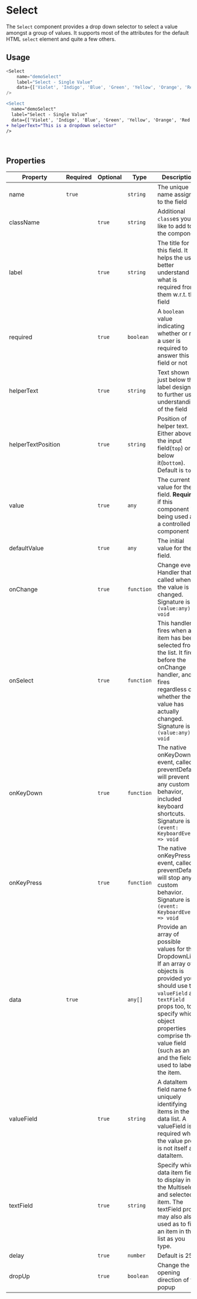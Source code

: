 # Select

The `Select` component provides a drop down selector to select a value amongst a group of values. It supports most of the attributes for the default HTML `select` element and quite a few others.

## Usage

```js
<Select
	name="demoSelect"
	label="Select - Single Value"
	data={['Violet', 'Indigo', 'Blue', 'Green', 'Yellow', 'Orange', 'Red']}
/>
```

```diff
<Select
  name="demoSelect"
  label="Select - Single Value"
  data={['Violet', 'Indigo', 'Blue', 'Green', 'Yellow', 'Orange', 'Red']}
+ helperText="This is a dropdown selector"
/>
```

<br />

## Properties

| Property           | Required | Optional | Type       | Description                                                                                                                                                                                                                                                               |
| ------------------ | -------- | -------- | ---------- | ------------------------------------------------------------------------------------------------------------------------------------------------------------------------------------------------------------------------------------------------------------------------- |
| name               | `true`   |          | `string`   | The unique name assigned to the field                                                                                                                                                                                                                                     |
| className          |          | `true`   | `string`   | Additional `class`es you'd like to add to the component                                                                                                                                                                                                                   |
| label              |          | `true`   | `string`   | The title for this field. It helps the user better understand what is required from them w.r.t. this field                                                                                                                                                                |
| required           |          | `true`   | `boolean`  | A `boolean` value indicating whether or not a user is required to answer this field or not                                                                                                                                                                                |
| helperText         |          | `true`   | `string`   | Text shown just below the label designed to further user understanding of the field                                                                                                                                                                                       |
| helperTextPosition |          | `true`   | `string`   | Position of helper text. Either above the input field(`top`) or below it(`bottom`). Default is `top`                                                                                                                                                                      |
| value              |          | `true`   | `any`      | The current value for the field. **Required** if this component is being used as a controlled component                                                                                                                                                                   |
| defaultValue       |          | `true`   | `any`      | The initial value for the field.                                                                                                                                                                                                                                          |
| onChange           |          | `true`   | `function` | Change event Handler that is called when the value is changed. Signature is `(value:any) => void`                                                                                                                                                                         |
| onSelect           |          | `true`   | `function` | This handler fires when an item has been selected from the list. It fires before the onChange handler, and fires regardless of whether the value has actually changed. Signature is `(value:any) => void`                                                                 |
| onKeyDown          |          | `true`   | `function` | The native onKeyDown event, called preventDefault will prevent any custom behavior, included keyboard shortcuts. Signature is `(event: KeyboardEvent) => void`                                                                                                            |
| onKeyPress         |          | `true`   | `function` | The native onKeyPress event, called preventDefault will stop any custom behavior. Signature is `(event: KeyboardEvent) => void`                                                                                                                                           |
| data               | `true`   |          | `any[]`    | Provide an array of possible values for the DropdownList. If an array of objects is provided you should use the `valueField` and `textField` props too, to specify which object properties comprise the value field (such as an id) and the field used to label the item. |
| valueField         |          | `true`   | `string`   | A dataItem field name for uniquely identifying items in the data list. A valueField is required when the value prop is not itself a dataItem.                                                                                                                             |
| textField          |          | `true`   | `string`   | Specify which data item field to display in the Multiselect and selected item. The textField prop may also also used as to find an item in the list as you type.                                                                                                          |
| delay              |          | `true`   | `number`   | Default is 250                                                                                                                                                                                                                                                            |
| dropUp             |          | `true`   | `boolean`  | Change the opening direction of the popup                                                                                                                                                                                                                                 |
